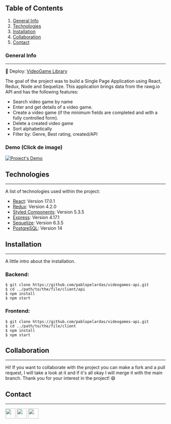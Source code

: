 ## Table of Contents
1. [General Info](#general-info)
2. [Technologies](#technologies)
3. [Installation](#installation)
4. [Collaboration](#collaboration)
5. [Contact](#contact)
### General Info
***
🚀 Deploy: [VideoGame Library](https://videogames-api-alpha.vercel.app/)

The goal of the project was to build a Single Page Application using React, Redux, Node and Sequelize. This application brings data from the rawg.io API and has the following features:
* Search video game by name
* Enter and get details of a video game.
* Create a video game (if the minimum fields are completed and with a fully controlled form).
* Delete a created video game
* Sort alphabetically
* Filter by: Genre, Best rating, created/API
### Demo (Click de image)
[![Project's Demo](https://i3.ytimg.com/vi/jRBvu0dtatM/maxresdefault.jpg)](https://www.youtube.com/watch?v=jRBvu0dtatM)
## Technologies
***
A list of technologies used within the project:
* [React](https://es.reactjs.org/): Version 17.0.1
* [Redux](https://es.redux.js.org/): Version 4.2.0
* [Styled Components](https://styled-components.com/): Version 5.3.5
* [Express](https://expressjs.com/es/): Version 4.17.1
* [Sequelize](https://sequelize.org/): Version 6.3.5
* [PostgreSQL](https://www.postgresql.org/): Version 14
## Installation
***
A little intro about the installation. 
### Backend:

```
$ git clone https://github.com/pablopelardas/videogames-api.git
$ cd ../path/to/the/file/client/api
$ npm install
$ npm start
```

### Frontend:
```
$ git clone https://github.com/pablopelardas/videogames-api.git
$ cd ../path/to/the/file/client
$ npm install
$ npm start
```
## Collaboration
***
Hi! If you want to collaborate with the project you can make a fork and a pull request, I will take a look at it and if it's all okay I will merge it with the main branch. Thank you for your interest in the project! :smile:
## Contact
***
<p align="left"> <a href="https://www.github.com/pablopelardas" target="_blank" rel="noreferrer"><img src="https://raw.githubusercontent.com/danielcranney/readme-generator/main/public/icons/socials/github.svg" width="32" height="32" /></a> <a href="http://www.instagram.com/pablopelardas" target="_blank" rel="noreferrer"><img src="https://raw.githubusercontent.com/danielcranney/readme-generator/main/public/icons/socials/instagram.svg" width="32" height="32" /></a> <a href="https://www.linkedin.com/in/pablo-pelardas" target="_blank" rel="noreferrer"><img src="https://raw.githubusercontent.com/danielcranney/readme-generator/main/public/icons/socials/linkedin.svg" width="32" height="32" /></a></p>
